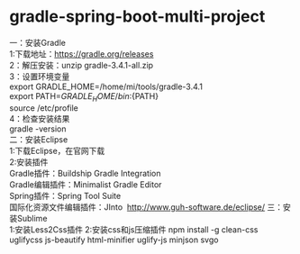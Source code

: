 # gradle-spring-boot-multi-project<br/>
一：安装Gradle<br/>
1:下载地址：https://gradle.org/releases<br/>
2：解压安装：unzip gradle-3.4.1-all.zip<br/>
3：设置环境变量<br/>
export GRADLE_HOME=/home/mi/tools/gradle-3.4.1<br/>
export PATH=${GRADLE_HOME}/bin:${PATH}<br/>
source /etc/profile<br/>
4：检查安装结果<br/>
gradle -version<br/>
二：安装Eclipse<br/>
1:下载Eclipse，在官网下载<br/>
2:安装插件<br/>
Gradle插件：Buildship Gradle Integration<br/>
Gradle编辑插件：Minimalist Gradle Editor<br/>
Spring插件：Spring Tool Suite<br/>
国际化资源文件编辑插件：JInto  http://www.guh-software.de/eclipse/
三：安装Sublime<br/>
1:安装Less2Css插件
2:安装css和js压缩插件
npm install -g clean-css uglifycss js-beautify html-minifier uglify-js minjson svgo
